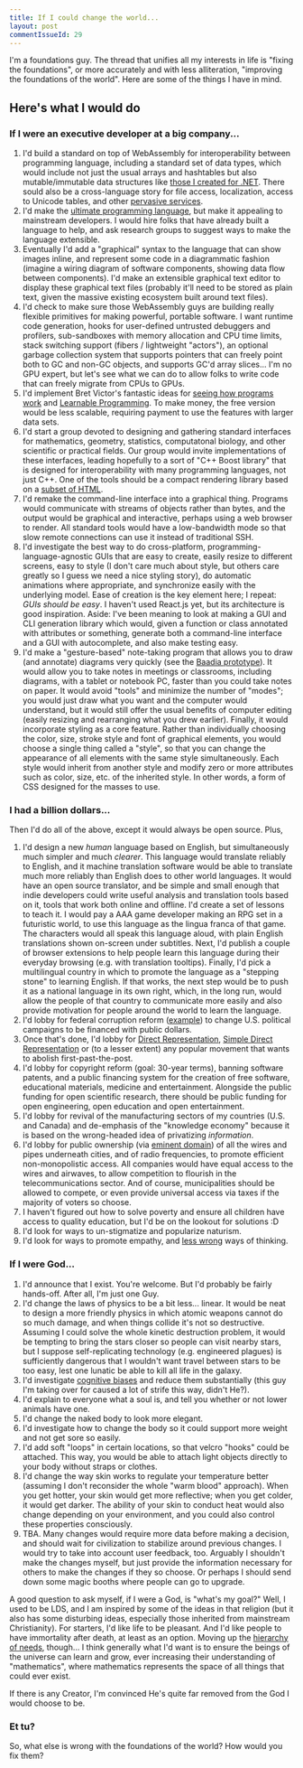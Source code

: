 ```yaml
---
title: If I could change the world...
layout: post
commentIssueId: 29
---
```


I'm a foundations guy. The thread that unifies all my interests in life is "fixing the foundations", or more accurately and with less alliteration, "improving the foundations of the world". Here are some of the things I have in mind.

Here's what I would do
----------------------

### If I were an executive developer at a big company... ###

1. I'd build a standard on top of WebAssembly for interoperability between programming language, including a standard set of data types, which would include not just the usual arrays and hashtables but also mutable/immutable data structures like [those I created for .NET](http://core.ecsharp.net/collections/). There sould also be a cross-language story for file access, localization, access to Unicode tables, and other [pervasive services](http://www.codeproject.com/Articles/101411/DI-and-Pervasive-services).
2. I'd make the [ultimate programming language](/2015/ultimate-language.html), but make it appealing to mainstream developers. I would hire folks that have already built a language to help, and ask research groups to suggest ways to make the language extensible. 
3. Eventually I'd add a "graphical" syntax to the language that can show images inline, and represent some code in a diagrammatic fashion (imagine a wiring diagram of software components, showing data flow between components). I'd make an extensible graphical text editor to display these graphical text files (probably it'll need to be stored as plain text, given the massive existing ecosystem built around text files).
4. I'd check to make sure those WebAssembly guys are building really flexible primitives for making powerful, portable software. I want runtime code generation, hooks for user-defined untrusted debuggers and profilers, sub-sandboxes with memory allocation and CPU time limits, stack switching support (fibers / lightweight "actors"), an optional garbage collection system that supports pointers that can freely point both to GC and non-GC objects, and supports GC'd array slices... I'm no GPU expert, but let's see what we can do to allow folks to write code that can freely migrate from CPUs to GPUs.
5. I'd implement Bret Victor's fantastic ideas for [seeing how programs work](https://www.youtube.com/watch?v=PUv66718DII) and [Learnable Programming](http://worrydream.com/#!/LearnableProgramming). To make money, the free version would be less scalable, requiring payment to use the features with larger data sets.
6. I'd start a group devoted to designing and gathering standard interfaces for mathematics, geometry, statistics, computatonal biology, and other scientific or practical fields. Our group would invite implementations of these interfaces, leading hopefully to a sort of "C++ Boost library" that is designed for interoperability with many programming languages, not just C++. One of the tools should be a compact rendering library based on a [subset of HTML](https://github.com/servo/servo/issues/3653).
7. I'd remake the command-line interface into a graphical thing. Programs would communicate with streams of objects rather than bytes, and the output would be graphical and interactive, perhaps using a web browser to render. All standard tools would have a low-bandwidth mode so that slow remote connections can use it instead of traditional SSH.
8. I'd investigate the best way to do cross-platform, programming-language-agnostic GUIs that are easy to create, easily resize to different screens, easy to style (I don't care much about style, but others care greatly so I guess we need a nice styling story), do automatic animations where appropriate, and synchronize easily with the underlying model. Ease of creation is the key element here; I repeat: _GUIs should be easy_. I haven't used React.js yet, but its architecture is good inspiration. Aside: I've been meaning to look at making a GUI and CLI generation library which would, given a function or class annotated with attributes or something, generate both a command-line interface and a GUI with autocomplete, and also make testing easy.
9. I'd make a "gesture-based" note-taking program that allows you to draw (and annotate) diagrams very quickly (see the [Baadia prototype](https://github.com/qwertie/ecsharp/wiki/Baadia)). It would allow you to take notes in meetings or classrooms, including diagrams, with a tablet or notebook PC, faster than you could take notes on paper. It would avoid "tools" and minimize the number of "modes"; you would just draw what you want and the computer would understand, but it would still offer the usual benefits of computer editing (easily resizing and rearranging what you drew earlier). Finally, it would incorporate styling as a core feature. Rather than individually choosing the color, size, stroke style and font of graphical elements, you would choose a single thing called a "style", so that you can change the appearance of all elements with the same style simultaneously. Each style would inherit from another style and modify zero or more attributes such as color, size, etc. of the inherited style. In other words, a form of CSS designed for the masses to use.

### I had a billion dollars... ###

Then I'd do all of the above, except it would always be open source. Plus,

1. I'd design a new _human_ language based on English, but simultaneously much simpler and much _clearer_. This language would translate reliably to English, and it machine translation software would be able to translate much more reliably than English does to other world languages. It would have an open source translator, and be simple and small enough that indie developers could write useful analysis and translation tools based on it, tools that work both online and offline. I'd create a set of lessons to teach it. I would pay a AAA game developer making an RPG set in a futuristic world, to use this language as the lingua franca of that game. The characters would all speak this language aloud, with plain English translations shown on-screen under subtitles. Next, I'd publish a couple of browser extensions to help people learn this language during their everyday browsing (e.g. with translation tooltips). Finally, I'd pick a multilingual country in which to promote the language as a "stepping stone" to learning English. If that works, the next step would be to push it as a national language in its own right, which, in the long run, would allow the people of that country to communicate more easily and also provide motivation for people around the world to learn the language.
2. I'd lobby for federal corruption reform ([example](https://represent.us/)) to change U.S. political campaigns to be financed with public dollars.
3. Once that's done, I'd lobby for [Direct Representation](http://directrep.org), [Simple Direct Representation](http://qism.blogspot.com/2015/04/enjoy-true-democracy-with-sdr.html) or (to a lesser extent) any popular movement that wants to abolish first-past-the-post.
4. I'd lobby for copyright reform (goal: 30-year terms), banning software patents, and a public financing system for the creation of free software, educational materials, medicine and entertainment. Alongside the public funding for open scientific research, there should be public funding for open engineering, open education and open entertainment.
5. I'd lobby for revival of the manufacturing sectors of my countries (U.S. and Canada) and de-emphasis of the "knowledge economy" because it is based on the wrong-headed idea of privatizing _information_.
6. I'd lobby for public ownership (via [eminent domain](https://en.wikipedia.org/wiki/Eminent_domain)) of all the wires and pipes underneath cities, and of radio frequencies, to promote efficient non-monopolistic access. All companies would have equal access to the wires and airwaves, to allow competition to flourish in the telecommunications sector. And of course, municipalities should be allowed to compete, or even provide universal access via taxes if the majority of voters so choose.
7. I haven't figured out how to solve poverty and ensure all children have access to quality education, but I'd be on the lookout for solutions :D
8. I'd look for ways to un-stigmatize and popularize naturism.
9. I'd look for ways to promote empathy, and [less wrong](http://lesswrong.com/) ways of thinking.

### If I were God... ###

1. I'd announce that I exist. You're welcome. But I'd probably be fairly hands-off. After all, I'm just one Guy.
2. I'd change the laws of physics to be a bit less... linear. It would be neat to design a more friendly physics in which atomic weapons cannot do so much damage, and when things collide it's not so destructive. Assuming I could solve the whole kinetic destruction problem, it would be tempting to bring the stars closer so people can visit nearby stars, but I suppose self-replicating technology (e.g. engineered plagues) is sufficiently dangerous that I wouldn't want travel between stars to be too easy, lest one lunatic be able to kill all life in the galaxy.
3. I'd investigate [cognitive biases](https://en.wikipedia.org/wiki/Cognitive_bias) and reduce them substantially (this guy I'm taking over for caused a lot of strife this way, didn't He?).
4. I'd explain to everyone what a soul is, and tell you whether or not lower animals have one.
5. I'd change the naked body to look more elegant.
6. I'd investigate how to change the body so it could support more weight and not get sore so easily.
7. I'd add soft "loops" in certain locations, so that velcro "hooks" could be attached. This way, you would be able to attach light objects directly to your body without straps or clothes.
8. I'd change the way skin works to regulate your temperature better (assuming I don't reconsider the whole "warm blood" approach). When you get hotter, your skin would get more reflective; when you get colder, it would get darker. The ability of your skin to conduct heat would also change depending on your environment, and you could also control these properties consciously.
9. TBA. Many changes would require more data before making a decision, and should wait for civilization to stabilize around previous changes. I would try to take into account user feedback, too. Arguably I shouldn't make the changes myself, but just provide the information necessary for others to make the changes if they so choose. Or perhaps I should send down some magic booths where people can go to upgrade.

A good question to ask myself, if I were a God, is "what's my goal?" Well, I used to be LDS, and I am inspired by some of the ideas in that religion (but it also has some disturbing ideas, especially those inherited from mainstream Christianity). For starters, I'd like life to be pleasant. And I'd like people to have immortality after death, at least as an option. Moving up the [hierarchy of needs](http://www.simplypsychology.org/maslow.html), though... I think generally what I'd want is to ensure the beings of the universe can learn and grow, ever increasing their understanding of "mathematics", where mathematics represents the space of all things that could ever exist.

If there is any Creator, I'm convinced He's quite far removed from the God I would choose to be.

### Et tu? ###

So, what else is wrong with the foundations of the world? How would you fix them?